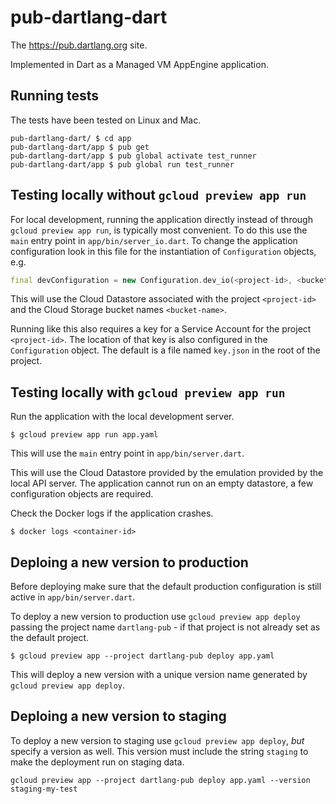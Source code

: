 # pub-dartlang-dart

The https://pub.dartlang.org site.

Implemented in Dart as a Managed VM AppEngine application.

## Running tests

The tests have been tested on Linux and Mac.

```
pub-dartlang-dart/ $ cd app
pub-dartlang-dart/app $ pub get
pub-dartlang-dart/app $ pub global activate test_runner
pub-dartlang-dart/app $ pub global run test_runner
```

## Testing locally without `gcloud preview app run`
For local development, running the application directly instead of through
`gcloud preview app run`, is typically most convenient. To do this use the
`main` entry point in `app/bin/server_io.dart`. To change the application
configuration look in this file for the instantiation of
`Configuration` objects, e.g.

```dart
final devConfiguration = new Configuration.dev_io(<project-id>, <bucket>);
```

This will use the Cloud Datastore associated with the project
`<project-id>` and the Cloud Storage bucket names `<bucket-name>`.

Running like this also requires a key for a Service Account for the project
`<project-id>`. The location of that key is also configured in the
`Configuration` object. The default is a file named `key.json` in the root
of the project.

## Testing locally with `gcloud preview app run`
Run the application with the local development server.

```
$ gcloud preview app run app.yaml
```

This will use the `main` entry point in `app/bin/server.dart`.

This will use the Cloud Datastore provided by the emulation provided by the
local API server. The application cannot run on an empty datastore, a few
configuration objects are required.

Check the Docker logs if the application crashes.

```
$ docker logs <container-id>
```

## Deploing a new version to production
Before deploying make sure that the default production configuration is still
active in `app/bin/server.dart`.

To deploy a new version to production use `gcloud preview app deploy`
passing the project name `dartlang-pub` - if that project is not already set
as the default project.

```
$ gcloud preview app --project dartlang-pub deploy app.yaml
```

This will deploy a new version with a unique version name generated by
`gcloud preview app deploy`.

## Deploing a new version to staging
To deploy a new version to staging use `gcloud preview app deploy`, _but_
specify a version as well. This version must include the string `staging` to
make the deployment run on staging data.

```
gcloud preview app --project dartlang-pub deploy app.yaml --version staging-my-test
```
